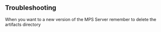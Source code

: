 ## Troubleshooting

When you want to a new version of the MPS Server remember to delete the artifacts directory 